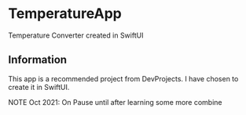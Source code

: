 # TemperatureApp
Temperature Converter created in SwiftUI

## Information
This app is a recommended project from DevProjects. I have chosen to create it in SwiftUI.

NOTE Oct 2021: On Pause until after learning some more combine
